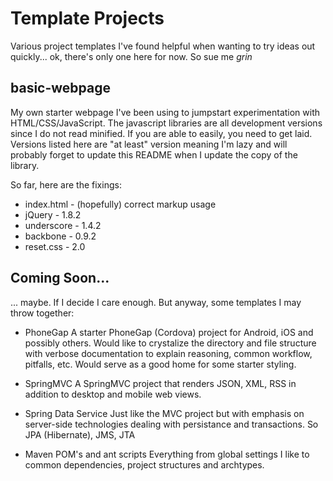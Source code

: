 Template Projects
=================
Various project templates I've found helpful when wanting to try ideas out quickly... ok, there's only one here for now.  So sue me *grin*


basic-webpage
-------------
My own starter webpage I've been using to jumpstart experimentation with HTML/CSS/JavaScript.  The javascript libraries are all development versions since I do not read minified.  If you are able to easily, you need to get laid.  Versions listed here are "at least" version meaning I'm lazy and will probably forget to update this README when I update the copy of the library.

So far, here are the fixings:

  * index.html - (hopefully) correct markup usage
  * jQuery - 1.8.2
  * underscore - 1.4.2
  * backbone - 0.9.2
  * reset.css - 2.0


Coming Soon...
--------------
... maybe.  If I decide I care enough.  But anyway, some templates I may throw together:

  * PhoneGap
    A starter PhoneGap (Cordova) project for Android, iOS and possibly others.  Would like to crystalize the directory and file structure with verbose documentation to explain reasoning, common workflow, pitfalls, etc.  Would serve as a good home for some starter styling.

  * SpringMVC
    A SpringMVC project that renders JSON, XML, RSS in addition to desktop and mobile web views.

  * Spring Data Service
    Just like the MVC project but with emphasis on server-side technologies dealing with persistance and transactions.  So JPA (Hibernate), JMS, JTA

  * Maven POM's and ant scripts
    Everything from global settings I like to common dependencies, project structures and archtypes.